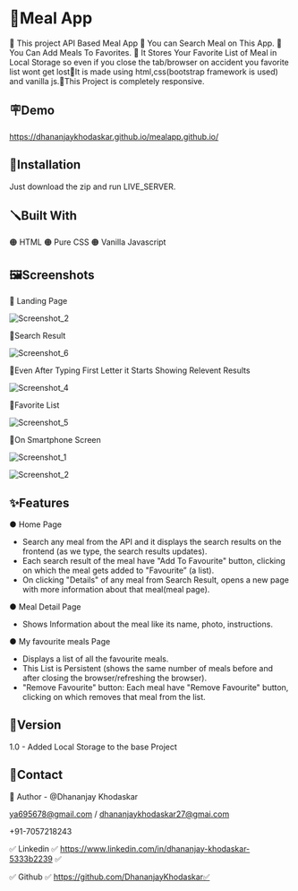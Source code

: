 
# 🍔Meal App 

🔴 This project API Based Meal App 🔴 You can Search Meal on This App. 🔴 You Can Add Meals To Favorites. 🔴 It Stores Your Favorite List of Meal in Local Storage so even if you close the tab/browser on accident you favorite list wont get lost🔴It is made using html,css(bootstrap framework is used) and vanilla js.🔴This Project is completely responsive.


## 🪧Demo

https://dhananjaykhodaskar.github.io/mealapp.github.io/



## 📐Installation
Just download the zip and run LIVE_SERVER.
## 🪛Built With
🟠 HTML 🟠 Pure CSS 🟠 Vanilla Javascript
## 🖼️Screenshots
🔴 Landing Page

![Screenshot_2](https://user-images.githubusercontent.com/125384723/220148277-b4d9c9f4-66d4-4ae0-ad6d-8aabe7cb4c7c.png)

🔴Search Result 

![Screenshot_6](https://user-images.githubusercontent.com/125384723/220148797-83371248-20ba-49e2-843b-99766342fcdb.png)


🔴Even After Typing First Letter it Starts Showing Relevent Results

![Screenshot_4](https://user-images.githubusercontent.com/125384723/220149376-1eb16780-b95b-4121-9a33-a9f64ba6fc29.png)

🔴Favorite List

![Screenshot_5](https://user-images.githubusercontent.com/125384723/220149617-eec84752-9092-4477-9d14-2e5fbb3d26c6.png)

🔴On Smartphone Screen

![Screenshot_1](https://user-images.githubusercontent.com/125384723/220150175-ce646d7d-5f0c-4072-9ea5-ab0996fb9367.png)

![Screenshot_2](https://user-images.githubusercontent.com/125384723/220150184-36320b59-e6bf-4e6a-9865-d4897c7f179f.png)

## ✨Features

● Home Page
 
  * Search any meal from the API and it displays the search results on the frontend (as
    we type, the search results updates).
  * Each search result of the meal  have "Add To Favourite" button, clicking on which
    the meal gets added to "Favourite” (a list).
  * On clicking "Details" of any meal from Search Result, opens a new page with more
    information about that meal(meal page).
    
● Meal Detail Page
  * Shows Information about the meal like its name, photo, instructions.
  
● My favourite meals Page
  * Displays a list of all the favourite meals.
  * This List is Persistent (shows the same number of meals before and after
    closing the browser/refreshing the browser).
  * "Remove Favourite" button: Each meal have "Remove Favourite"
    button, clicking on which removes that meal from the list.
   
## 🚦Version
1.0 - Added Local Storage to the base Project
## 👦Contact
🔗 Author - @Dhananjay Khodaskar 

ya695678@gmail.com / dhananjaykhodaskar27@gmai.com 

+91-7057218243

✅ Linkedin ✅ https://www.linkedin.com/in/dhananjay-khodaskar-5333b2239 ✅

✅ Github   ✅ https://github.com/DhananjayKhodaskar✅

